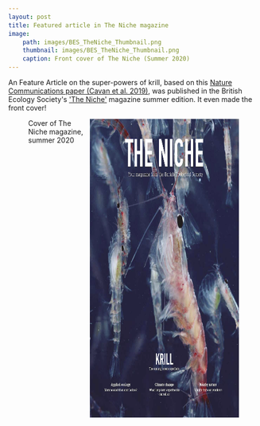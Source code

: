 ```yaml
---
layout: post
title: Featured article in The Niche magazine
image: 
    path: images/BES_TheNiche_Thumbnail.png
    thumbnail: images/BES_TheNiche_Thumbnail.png
    caption: Front cover of The Niche (Summer 2020)
---
```


An Feature Article on the super-powers of krill, based on this [Nature Communications paper (Cavan et al. 2019)](https://www.nature.com/articles/s41467-019-12668-7), was published in the British Ecology Society's ['The Niche'](https://www.britishecologicalsociety.org/membership-community/the-niche/) magazine summer edition. It even made the front cover!


<figure>
<img src="/Images/BES_TheNiche_Summer_2020.png" style="float: right;" width = "300" height = "600" alt="" >
    <figcaption>Cover of The Niche magazine, summer 2020</figcaption>
</figure>
